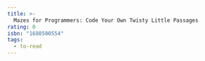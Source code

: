 ```yaml
---
title: >-
  Mazes for Programmers: Code Your Own Twisty Little Passages
rating: 0
isbn: "1680500554"
tags:
  - to-read
---
```


